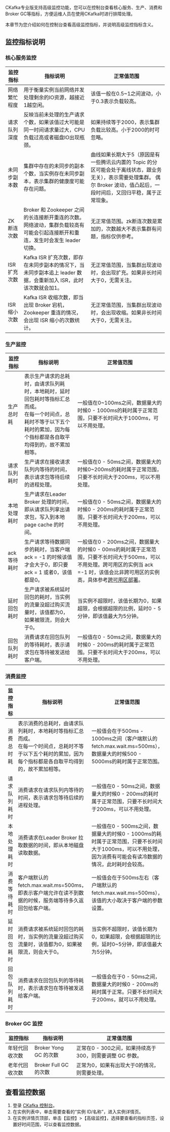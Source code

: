 CKafka专业版支持高级监控功能，您可以在控制台查看核心服务、生产、消费和Broker GC等指标，方便运维人员在使用CKafka时进行排障处理。

本章节为您介绍如何在控制台查看高级监控指标，并说明高级监控指标含义。

## 监控指标说明

### 核心服务监控

| 监控指标     | 指标说明                                                     | 正常值范围                                                   |
| ------------ | ------------------------------------------------------------ | ------------------------------------------------------------ |
| 网络繁忙程度 | 用于衡量实例当前网络并发处理剩余的IO资源，越接近1越空闲。    | 该值一般在0.5~1之间波动，小于0.3表示负载较高。               |
| 请求队列深度 | 反映当前未处理的生产请求个数，如果该值过大可能是同一时间请求量过大，CPU负载过高或者磁盘IO出现瓶颈。 | 如果持续等于2000，表示集群负载比较高。小于2000的时可忽略。   |
| 未同步副本数 | 集群中存在的未同步的副本个数，当实例存在未同步副本，表示集群的健康度可能存在问题。 | 曲线如果长期大于5（原因是有一些腾讯云内置的 Topic 的分区可能会处于离线状态，跟业务无关），表示需要处理集群。 偶尔 Broker 波动，值凸起后，一段时间后，又回归平稳，属于正常现象。 |
| ZK断连次数   | Broker 和 Zookeeper 之间的长连接断开重连的次数。网络波动，集群负载较高有可能会引起连接断开和重连，发生时会发生 leader 切换。 | 无正常值范围。zk断连次数是累加的，次数越大不表示集群有问题，指标仅供参考。 |
| ISR扩充次数  | Kafka ISR 扩充次数，即存在未同步副本的情况下，当未同步副本追上 leader 数据，会重新加入 ISR，此时该次数就会加1。 | 无正常值范围，当集群出现波动时，会出现扩充。如果非长时间大于0，无需关注。 |
| ISR缩小次数  | Kafka ISR 收缩次数，即当出现 Broker 宕机，Zookeeper 重连的情况，会出现 ISR 缩小的次数统计。 | 无正常值范围，当集群出现波动时，会出现收缩。如果非长时间大于0，无需关注。 |

### 生产监控

| 监控指标     | 指标说明                                                     | 正常值范围                                                   |
| ------------ | ------------------------------------------------------------ | ------------------------------------------------------------ |
| 生产总时耗   | 表示生产请求的总耗时，由请求队列耗时，本地耗时，延时回包耗时等指标汇总而成。<br/>在每一个时间点，总耗时不等于以下五个耗时的累加，因为每个指标都是各自取平均得到的，故不累加相等。 | 一般值在0~100ms之间，数据量大的时候0 - 1000ms的耗时属于正常范围，只要不长时间大于1000ms，可以不用处理。 |
| 请求队列耗时 | 生产请求在接收请求队列内等待的时间，表示请求包等待后续的进程处理。 | 一般值在0 - 50ms之间，数据量大的时候0~200ms的耗时属于正常范围，只要不长时间大于200ms，可以不用处理。 |
| 本地处理耗时 | 生产请求在Leader Broker 处理的时间，即从请求队列拿出请求包，写入到本地 page cache 的时间。 | 一般值在0 - 50ms之间，数据量大的时候0 - 200ms的耗时属于正常范围，只要不长时间大于200ms，可以不用处理。 |
| ack等待耗时  | 生产请求等待数据同步的耗时，当客户端 ack = -1 的时候该值才会大于0，即只要 ack = 1 或者0，该值都是0。 | 一般值在0 - 200ms之间，数据量大的时候0 - 00ms的耗时属于正常范围，只要不长时间大于500ms，可以不用处理。跨可用区的实例当 ack =-1 时，该值会比非跨可用区的实例高，具体参考[跨可用区部署](https://cloud.tencent.com/document/product/597/52786)。 |
| 延时回包耗时 | 生产请求被系统延时回包的耗时，当实例的流量没超过购买流量时，该值都为0，如果被限流，则会大于0。 | 当实例不超限时，该值长期为0，如果超限，会根据超限的比例，延时0 - 5分钟，即该值最大为5分钟。 |
| 回包队列耗时 | 消费请求在回包队列的等待耗时，表示请求包在等待被发送给客户端。 | 一般值在0 - 50ms之间，数据量大的时候0 - 200ms的耗时属于正常范围。只要不长时间大于200ms，可以不用处理。 |

### 消费监控

| 监控指标     | 指标说明                                                     | 正常值范围                                                   |
| ------------ | ------------------------------------------------------------ | ------------------------------------------------------------ |
| 消费总时耗   | 表示消费的总耗时，由请求队列耗时，本地耗时等指标汇总而成。<br/>在每一个时间点，总耗时不等于以下五个耗时的累加，因为每个指标都是各自取平均得到的，故不累加相等。 | 一般值会在于500ms - 1000ms之间（客户端默认的 fetch.max.wait.ms=500ms），数据量大的时候500 - 5000ms的耗时属于正常范围。 |
| 请求队列耗时 | 消费请求在请求队列内等待的时间，表示请求包等待后续的进程处理。 | 一般值在0 - 50ms之间，数据量大的时候0 - 200ms的耗时属于正常范围，只要不长时间大于200ms，可以不用处理。 |
| 本地处理耗时 | 消费请求在Leader Broker 拉取数据的时间，即从本地磁盘读取数据。 | 一般值在0 - 500ms之间，数据量大的时候0 - 1000ms的耗时属于正常范围，只要不长时间大于1000ms，可以不用处理，因为消费有可能会有读冷数据的情况，此时耗时会较高。 |
| 消费等待耗时 | 客户端默认的 fetch.max.wait.ms=500ms，即表示客户端允许在读不到数据的时候，服务端等待多久返回包给客户端。 | 一般值会在于500ms左右（客户端默认的 fetch.max.wait.ms=500ms），该值的大小取决于客户端的参数设置。 |
| 延时回包耗时 | 消费请求被系统延时回包的耗时，当实例的流量没超过购买流量时，该值都为0，如果被限流，则会大于0。 | 当实例不超限时，该值长期为0，如果超限，会根据超限的比例，延时0~5分钟，即该值最大为5分钟。 |
| 回包队列耗时 | 消费请求在回包队列的等待耗时，表示请求包在等待被发送给客户端。 | 一般值会在于0 - 50ms之间，数据量大的时候0 - 200ms的耗时属于正常。只要不长时间大于200ms，就可以不用处理。 |

### Broker GC 监控

| 监控指标       | 指标说明             | 正常值范围                                           |
| -------------- | -------------------- | ---------------------------------------------------- |
| 年轻代回收次数 | Broker Yong GC 的次数 | 正常在0 - 300之间，如果持续高于300，则需要调整 GC 参数。 |
| 老年代回收次数 | Broker Full GC 的次数 | 正常为0，如果有出现大于0的情况，则需要处理。         |

## 查看监控数据

1. 登录 [CKafka 控制台](https://console.cloud.tencent.com/ckafka)。
2. 在实例列表中，单击需要查看的“实例 ID/名称”，进入实例详情页。
3. 在实例详情页顶部，单击【监控】>【高级监控】，选择要查看的指标页签，设置好时间范围，可以查看监控数据。
